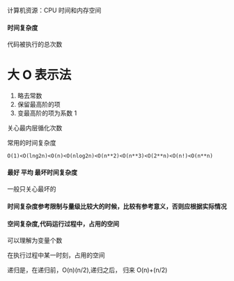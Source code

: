 计算机资源：CPU 时间和内存空间

#### 时间复杂度

代码被执行的总次数

# 大 O 表示法

1. 略去常数
2. 保留最高阶的项
3. 变最高阶的项为系数 1

关心最内层循化次数

常用的时间复杂度

```
O(1)<O(lng2n)<O(n)<O(nlog2n)<O(n**2)<O(n**3)<O(2**n)<O(n!)<O(n**n)
```

#### 最好 平均 最坏时间复杂度

一般只关心最坏的

#### 时间复杂度参考限制与量级比较大的时候，比较有参考意义，否则应根据实际情况

#### 空间复杂度,代码运行过程中，占用的空间

可以理解为变量个数

在执行过程中某一时刻，占用的空间

递归是，在递归前，O(n)(n/2),递归之后，
归来 O(n)+(n/2)
